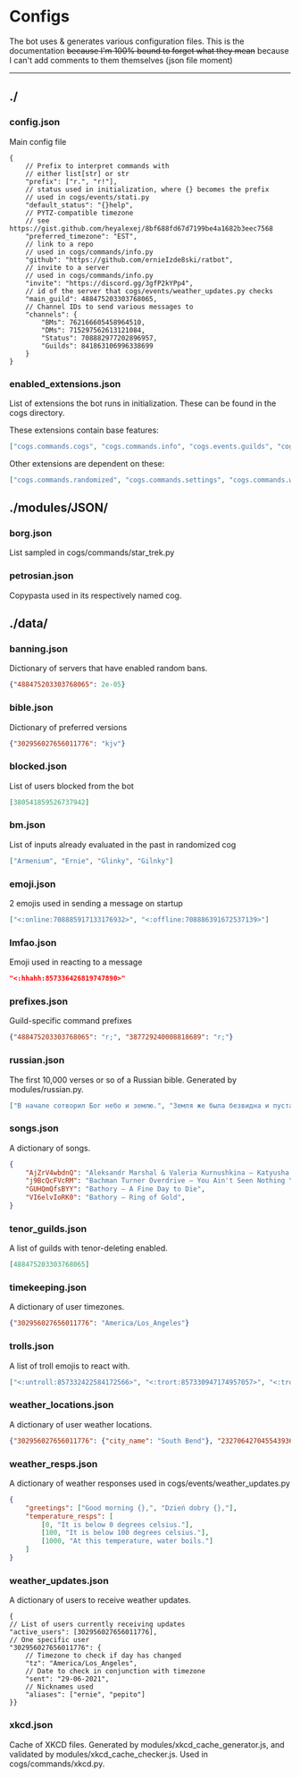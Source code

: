 # Configs

The bot uses & generates various configuration files. This is the documentation ~~because I'm 100%
bound to forget what they mean~~ because I can't add comments to them themselves (json file moment)

---

## ./

### config.json

Main config file

```JSONC
{   
    // Prefix to interpret commands with
    // either list[str] or str 
    "prefix": ["r.", "r!"],
    // status used in initialization, where {} becomes the prefix
    // used in cogs/events/stati.py
    "default_status": "{}help",
    // PYTZ-compatible timezone
    // see https://gist.github.com/heyalexej/8bf688fd67d7199be4a1682b3eec7568
    "preferred_timezone": "EST",
    // link to a repo
    // used in cogs/commands/info.py
    "github": "https://github.com/ernieIzde8ski/ratbot",
    // invite to a server
    // used in cogs/commands/info.py
    "invite": "https://discord.gg/3gfP2kYPp4",
    // id of the server that cogs/events/weather_updates.py checks
    "main_guild": 488475203303768065,
    // Channel IDs to send various messages to
    "channels": {
        "BMs": 762166605458964510,
        "DMs": 715297562613121084,
        "Status": 708882977202896957,
        "Guilds": 841863106996338699
    }
}
```

### enabled_extensions.json

List of extensions the bot runs in initialization. These can be found in the cogs directory.

These extensions contain base features:

```JSON
["cogs.commands.cogs", "cogs.commands.info", "cogs.events.guilds", "cogs.events.log", "cogs.events.stati", "cogs.on_message.dm_replies", "cogs.on_message.dms"]
```

Other extensions are dependent on these:

```JSON
["cogs.commands.randomized", "cogs.commands.settings", "cogs.commands.weather"]
```

## ./modules/JSON/

### borg.json

List sampled in cogs/commands/star_trek.py

### petrosian.json

Copypasta used in its respectively named cog.

## ./data/

### banning.json

Dictionary of servers that have enabled random bans.

```JSON
{"488475203303768065": 2e-05}
```

### bible.json

Dictionary of preferred versions

```JSON
{"302956027656011776": "kjv"}
```

### blocked.json

List of users blocked from the bot

```JSON
[380541859526737942]
```

### bm.json

List of inputs already evaluated in the past in randomized cog

```JSON
["Armenium", "Ernie", "Glinky", "Gilnky"]
```

### emoji.json

2 emojis used in sending a message on startup

```JSON
["<:online:708885917133176932>", "<:offline:708886391672537139>"]
```

### lmfao.json

Emoji used in reacting to a message

```JSON
"<:hhahh:857336426819747890>"
```

### prefixes.json

Guild-specific command prefixes

```JSON
{"488475203303768065": "r;", "387729240008818689": "r;"}
```

### russian.json

The first 10,000 verses or so of a Russian bible. Generated by modules/russian.py.

```JSON
["В начале сотворил Бог небо и землю.", "Земля же была безвидна и пуста, и тьма над бездною, и Дух Божий носился над водою.", "..."]
```

### songs.json

A dictionary of songs.

```JSON
{
    "AjZrV4wbdnQ": "Aleksandr Marshal & Valeria Kurnushkina — Katyusha (Катюша)",
    "j9BcQcFVcRM": "Bachman Turner Overdrive — You Ain't Seen Nothing Yet",
    "GUHQmQfsBYY": "Bathory — A Fine Day to Die",
    "VI6elvIoRK0": "Bathory — Ring of Gold",
}
```

### tenor_guilds.json

A list of guilds with tenor-deleting enabled.

```JSON
[488475203303768065]
```

### timekeeping.json

A dictionary of user timezones.

```JSON
{"302956027656011776": "America/Los_Angeles"}
```

### trolls.json

A list of troll emojis to react with.

```JSON
["<:untroll:857332422584172566>", "<:trort:857330947174957057>", "<:trollsmoothest:857330981702467644>", "<:trollsad:857332238109376553>", "<:trollexcited:857331745119535144>", "<:trollcraft:857328836329078815>", "<:troll:857331191034937364>", "<:trolfl:857328783345319936>", "<:tro:857330854538510346>", "<:redditroll:857332382343102514>", "<:celeste_granny:830955083692113920>", "<:eltroll:859149163145330708>"]
```

### weather_locations.json

A dictionary of user weather locations.

```JSON
{"302956027656011776": {"city_name": "South Bend"}, "232706427045543936": {"city_id": 4164138, "units": "Imperial"}, "282307423530647562": {"latitude": 70, "longitude": 70, "units": "metric"}}
```

### weather_resps.json

A dictionary of weather responses used in cogs/events/weather_updates.py

```JSON
{
    "greetings": ["Good morning {},", "Dzień dobry {},"],
    "temperature_resps": [
        [0, "It is below 0 degrees celsius."],
        [100, "It is below 100 degrees celsius."],
        [1000, "At this temperature, water boils."]
    ]
}
```

### weather_updates.json

A dictionary of users to receive weather updates.

```JSONC
{
// List of users currently receiving updates
"active_users": [302956027656011776],
// One specific user
"302956027656011776": {
    // Timezone to check if day has changed
    "tz": "America/Los_Angeles",
    // Date to check in conjunction with timezone
    "sent": "29-06-2021",
    // Nicknames used
    "aliases": ["ernie", "pepito"]
}}
```

### xkcd.json

Cache of XKCD files. Generated by modules/xkcd_cache_generator.js, and validated by
modules/xkcd_cache_checker.js. Used in cogs/commands/xkcd.py.
